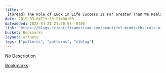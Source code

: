 ```yaml
---
title: > 
 [toread] The Role of Luck in Life Success Is Far Greater Than We Realized - Scientific American Blog Network
date: 2019-03-04T19:10:21+00:00
dateadded: 2022-04-21 21:30:08 -0400
link: "https://blogs.scientificamerican.com/beautiful-minds/the-role-of-luck-in-life-success-is-far-greater-than-we-realized/"
bucket: Bookmarks
layout: urlnote
tags: ["patterns", "patterns", "clblog"]
--- 
```

No Description
 <!-- end excerpt --> 
<div class='bucket'><a class='internal-link' href='/buckets/bookmarks'>Bookmarks</a></div> 
